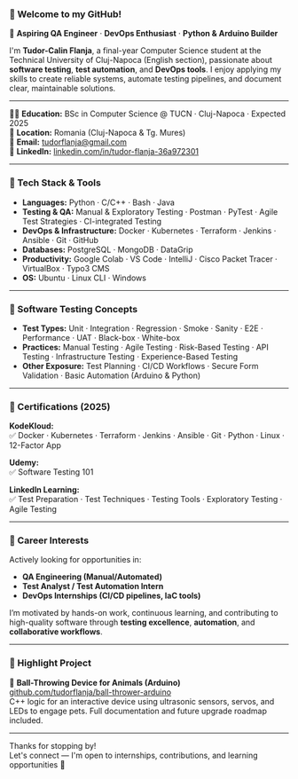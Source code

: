 ### 👋 Welcome to my GitHub!

🎯 **Aspiring QA Engineer** · **DevOps Enthusiast** · **Python & Arduino Builder**

I'm **Tudor-Calin Flanja**, a final-year Computer Science student at the Technical University of Cluj-Napoca (English section), passionate about **software testing**, **test automation**, and **DevOps tools**. I enjoy applying my skills to create reliable systems, automate testing pipelines, and document clear, maintainable solutions.

---

🧑‍🎓 **Education:** BSc in Computer Science @ TUCN · Cluj-Napoca · Expected 2025  
📍 **Location:** Romania (Cluj-Napoca & Tg. Mures)  
📧 **Email:** [tudorflanja@gmail.com](mailto:tudorflanja@gmail.com)  
🔗 **LinkedIn:** [linkedin.com/in/tudor-flanja-36a972301](https://linkedin.com/in/tudor-flanja-36a972301)  

---

### 🔧 Tech Stack & Tools
- **Languages:** Python · C/C++ · Bash · Java  
- **Testing & QA:** Manual & Exploratory Testing · Postman · PyTest · Agile Test Strategies · CI-integrated Testing  
- **DevOps & Infrastructure:** Docker · Kubernetes · Terraform · Jenkins · Ansible · Git · GitHub  
- **Databases:** PostgreSQL · MongoDB · DataGrip  
- **Productivity:** Google Colab · VS Code · IntelliJ · Cisco Packet Tracer · VirtualBox · Typo3 CMS  
- **OS:** Ubuntu · Linux CLI · Windows

---

### 🧪 Software Testing Concepts
- **Test Types:** Unit · Integration · Regression · Smoke · Sanity · E2E · Performance · UAT · Black-box · White-box  
- **Practices:** Manual Testing · Agile Testing · Risk-Based Testing · API Testing · Infrastructure Testing · Experience-Based Testing  
- **Other Exposure:** Test Planning · CI/CD Workflows · Secure Form Validation · Basic Automation (Arduino & Python)

---

### 📜 Certifications (2025)
**KodeKloud:**  
✅ Docker · Kubernetes · Terraform · Jenkins · Ansible · Git · Python · Linux · 12-Factor App  

**Udemy:**  
✅ Software Testing 101  

**LinkedIn Learning:**  
✅ Test Preparation · Test Techniques · Testing Tools · Exploratory Testing · Agile Testing  

---

### 🚀 Career Interests
Actively looking for opportunities in:
- **QA Engineering (Manual/Automated)**
- **Test Analyst / Test Automation Intern**
- **DevOps Internships (CI/CD pipelines, IaC tools)**

I’m motivated by hands-on work, continuous learning, and contributing to high-quality software through **testing excellence**, **automation**, and **collaborative workflows**.

---

### 🌟 Highlight Project
🦴 **Ball-Throwing Device for Animals (Arduino)**  
[github.com/tudorflanja/ball-thrower-arduino](https://github.com/tudorflanja/ball-thrower-arduino)  
C++ logic for an interactive device using ultrasonic sensors, servos, and LEDs to engage pets. Full documentation and future upgrade roadmap included.

---

Thanks for stopping by!  
Let's connect — I'm open to internships, contributions, and learning opportunities 🙌

